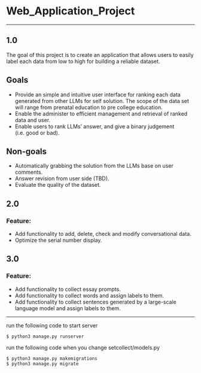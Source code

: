 # Web_Application_Project
---
## **1.0**

The goal of this project is to create an application that allows users to easily label each data from low to high for building a reliable dataset.

## Goals

- Provide an simple and intuitive user interface for ranking each data generated from other LLMs for self solution. The scope of the data set will range from prenatal education to pre college education.
- Enable the administer to efficient management and retrieval of ranked data and user.
- Enable users to rank LLMs’ answer, and give a binary judgement (i.e. good or bad).

## Non-goals

- Automatically grabbing the solution from the LLMs base on user comments.
- Answer revision from user side (TBD).
- Evaluate the quality of the dataset.

## **2.0**

### Feature:

- Add functionality to add, delete, check and modify conversational data.
- Optimize the serial number display.

## **3.0**

### Feature:

- Add functionality to collect essay prompts.
- Add functionality to collect words and assign labels to them.
- Add functionality to collect sentences generated by a large-scale language model and assign labels to them.

--- 
run the following code to start server
```shell
$ python3 manage.py runserver
```


run the following code when you change setcollect/models.py
```shell
$ python3 manage.py makemigrations
$ python3 manage.py migrate
```
